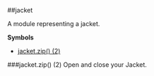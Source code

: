 <a name="module_jacket"></a>
##jacket

A module representing a jacket.

  
**Symbols**  
  * [jacket.zip() (2)](#module_jacket#zip)

<a name="module_jacket#zip"></a>
###jacket.zip() (2)
Open and close your Jacket.

